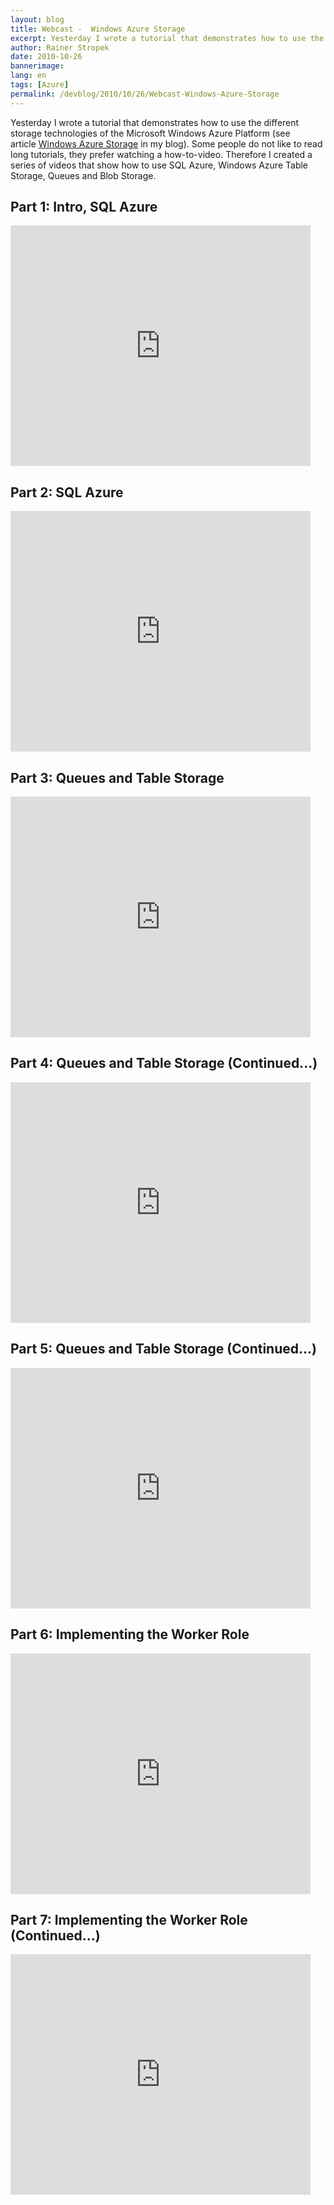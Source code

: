 ```yaml
---
layout: blog
title: Webcast -  Windows Azure Storage
excerpt: Yesterday I wrote a tutorial that demonstrates how to use the different storage technologies of the Microsoft Windows Azure Platform (see article Windows Azure Storage in my blog). Some people do not like to read long tutorials, they prefer watching a how-to-video. Therefore I created a series of videos that show how to use SQL Azure, Windows Azure Table Storage, Queues and Blob Storage.
author: Rainer Stropek
date: 2010-10-26
bannerimage: 
lang: en
tags: [Azure]
permalink: /devblog/2010/10/26/Webcast-Windows-Azure-Storage
---
```


<p class="Abstract">Yesterday I wrote a tutorial that demonstrates how to use the different storage technologies of the Microsoft Windows Azure Platform (see article <a href="~/Blog/2010/10/25/Windows-Azure-Storage" target="__blank">Windows Azure Storage</a> in my blog). Some people do not like to read long tutorials, they prefer watching a how-to-video. Therefore I created a series of videos that show how to use SQL Azure, Windows Azure Table Storage, Queues and Blob Storage.</p><h2>Part 1: Intro, SQL Azure</h2><embed width="480" height="385" src="https://www.youtube.com/v/YbJ1zf1dAKM?fs=1&amp;hl=en_US" type="application/x-shockwave-flash" originalattribute="src" originalpath="http://www.youtube.com/v/YbJ1zf1dAKM?fs=1&amp;hl=en_US" allowscriptaccess="always" allowfullscreen="true" /><h2>Part 2: SQL Azure</h2><embed width="480" height="385" src="https://www.youtube.com/v/-KdTDXgy3Sg?fs=1&amp;hl=en_US" type="application/x-shockwave-flash" originalattribute="src" originalpath="http://www.youtube.com/v/-KdTDXgy3Sg?fs=1&amp;hl=en_US" allowscriptaccess="always" allowfullscreen="true" /><h2>Part 3: Queues and Table Storage</h2><embed width="480" height="385" src="https://www.youtube.com/v/bH7mTMPkKrQ?fs=1&amp;hl=en_US" type="application/x-shockwave-flash" originalattribute="src" originalpath="http://www.youtube.com/v/bH7mTMPkKrQ?fs=1&amp;hl=en_US" allowscriptaccess="always" allowfullscreen="true" /><h2>Part 4: Queues and Table Storage (Continued...)</h2><embed width="480" height="385" src="https://www.youtube.com/v/gjXlTgJ7qF0?fs=1&amp;hl=en_US" type="application/x-shockwave-flash" originalattribute="src" originalpath="http://www.youtube.com/v/gjXlTgJ7qF0?fs=1&amp;hl=en_US" allowscriptaccess="always" allowfullscreen="true" /><h2>Part 5: Queues and Table Storage (Continued...)</h2><embed width="480" height="385" src="https://www.youtube.com/v/LX6xy11SSUA?fs=1&amp;hl=en_US" type="application/x-shockwave-flash" originalattribute="src" originalpath="http://www.youtube.com/v/LX6xy11SSUA?fs=1&amp;hl=en_US" allowscriptaccess="always" allowfullscreen="true" /><h2>Part 6: Implementing the Worker Role</h2><embed width="480" height="385" src="https://www.youtube.com/v/jkMP-O4jCoA?fs=1&amp;hl=en_US" type="application/x-shockwave-flash" originalattribute="src" originalpath="http://www.youtube.com/v/jkMP-O4jCoA?fs=1&amp;hl=en_US" allowscriptaccess="always" allowfullscreen="true" /><h2>Part 7: Implementing the Worker Role (Continued...)</h2><embed width="480" height="385" src="https://www.youtube.com/v/KZVJvFEnsCw?fs=1&amp;hl=en_US" type="application/x-shockwave-flash" originalattribute="src" originalpath="http://www.youtube.com/v/KZVJvFEnsCw?fs=1&amp;hl=en_US" allowscriptaccess="always" allowfullscreen="true" />